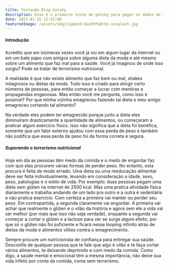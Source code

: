 ```yaml
---
title: Testando Blog Gatsby
description: Esse é o primeiro teste de gatsby para pegar os dados do filesystem
date: 2021-01-25 22:53:00
featuredImage: /assets/img/sigmund-Has9YPoBrUs-unsplash.jpg
---
```


##### Introdução

Acredito que em inúmeras vezes você já viu em algum lugar da internet ou em um bate papo com amigos sobre alguma dieta da moda e até mesmo sobre um alimento que faz mal para a saúde. Você já imaginou de onde isso surgiu? Pode se tratar de terrorismo nutricional.

A realidade é que não existe alimento que faz bem ou mal, shakes milagrosos ou dietas da moda. Tudo isso é criado para atingir certo números de pessoas, para então começar a lucrar com mentiras e propagandas enganosas. Mas então você me pergunta, como isso é possível? Por que minha vizinha emagreceu fazendo tal dieta e meu amigo emagreceu cortando tal alimento?

Na verdade eles podem ter emagrecido porque junto a dieta eles diminuíram drasticamente a quantidade de alimentos, ou começaram a praticar algum exercício físico. Isso não significa que a dieta foi benéfica, somente que um fator externo ajudou com essa perda de peso e também não justifica que essa perda de peso foi da forma correta e segura.

##### Superando o terrorismo nutricional

Hoje em dia as pessoas têm medo da comida e o medo de engordar faz com que elas procurem várias formas de perder peso. No entanto, esta procura é feita de modo errado. Uma dieta ou uma reeducação alimentar deve ser feita individualmente, levando em consideração a idade, sexo, peso, patologias e o estilo de vida. Por exemplo: duas pessoas pegam uma dieta sem glúten na internet de 2500 kcal. Mas uma pratica atividade física diariamente e trabalha andando de um lado pra outro e a outra é sedentária e não pratica exercício. Com certeza a primeira vai manter ou perder seu peso. Em contrapartida, a segunda claramente vai engordar. A primeira vai achar que realmente o glúten é o vilão da história e agora sem ele a vida vai ser melhor (por mais que isso não seja verdade), enquanto a segunda vai começar a cortar o glúten e a lactose para ver se surge algum efeito, por que só o glúten não foi suficiente e ficará nesse looping infinito atrás de dietas da moda e alimentos vilões contra o emagrecimento.

Sempre procure um nutricionista de confiança para entregar sua saúde. Desconfie de qualquer pessoa que te fale que algo é vilão e te faça cortar vários alimentos, te deixando deprimido e com medo da comida. Como digo, a saúde mental e emocional têm a mesma importância, não deixe sua vida infeliz por conta da comida, coma sem terrorismo.
